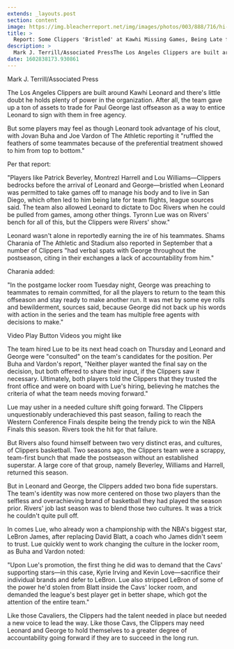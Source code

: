 ```yaml
--- 
extends: _layouts.post 
section: content 
image: https://img.bleacherreport.net/img/images/photos/003/888/716/hi-res-8b8f3bc69c24d13917048bcfdf454406_crop_exact.jpg?w=1200&h=1200&q=75 
title: > 
  Report: Some Clippers 'Bristled' at Kawhi Missing Games, Being Late for Flights 
description: > 
  Mark J. Terrill/Associated PressThe Los Angeles Clippers are built around Kawhi Leonard and there's little doubt he holds plenty of power in the organization.The team also allowed Leonard to dictate to Doc Rivers when he could be pulled from games, among other things.Tyronn Lue was on Rivers' bench for all of this, but the Clippers were Rivers' show."Two seasons ago, the Clippers team were a scrappy, team-first bunch that made the postseason without an established superstar.Like those Cavaliers, the Clippers had the talent needed in place but needed a new voice to lead the way. 
date: 1602838173.930861 
--- 
```

Mark J. Terrill/Associated Press

The Los Angeles Clippers are built around Kawhi Leonard and there's little doubt he holds plenty of power in the organization. After all, the team gave up a ton of assets to trade for Paul George last offseason as a way to entice Leonard to sign with them in free agency.

But some players may feel as though Leonard took advantage of his clout, with Jovan Buha and Joe Vardon of The Athletic reporting it "ruffled the feathers of some teammates because of the preferential treatment showed to him from top to bottom."

Per that report:

"Players like Patrick Beverley, Montrezl Harrell and Lou Williams—Clippers bedrocks before the arrival of Leonard and George—bristled when Leonard was permitted to take games off to manage his body and to live in San Diego, which often led to him being late for team flights, league sources said. The team also allowed Leonard to dictate to Doc Rivers when he could be pulled from games, among other things. Tyronn Lue was on Rivers' bench for all of this, but the Clippers were Rivers' show."

Leonard wasn't alone in reportedly earning the ire of his teammates. Shams Charania of The Athletic and Stadium also reported in September that a number of Clippers "had verbal spats with George throughout the postseason, citing in their exchanges a lack of accountability from him."

Charania added:

"In the postgame locker room Tuesday night, George was preaching to teammates to remain committed, for all the players to return to the team this offseason and stay ready to make another run. It was met by some eye rolls and bewilderment, sources said, because George did not back up his words with action in the series and the team has multiple free agents with decisions to make."

Video Play Button Videos you might like

The team hired Lue to be its next head coach on Thursday and Leonard and George were "consulted" on the team's candidates for the position. Per Buha and Vardon's report, "Neither player wanted the final say on the decision, but both offered to share their input, if the Clippers saw it necessary. Ultimately, both players told the Clippers that they trusted the front office and were on board with Lue's hiring, believing he matches the criteria of what the team needs moving forward."

Lue may usher in a needed culture shift going forward. The Clippers unquestionably underachieved this past season, failing to reach the Western Conference Finals despite being the trendy pick to win the NBA Finals this season. Rivers took the hit for that failure.

But Rivers also found himself between two very distinct eras, and cultures, of Clippers basketball. Two seasons ago, the Clippers team were a scrappy, team-first bunch that made the postseason without an established superstar. A large core of that group, namely Beverley, Williams and Harrell, returned this season.

But in Leonard and George, the Clippers added two bona fide superstars. The team's identity was now more centered on those two players than the selfless and overachieving brand of basketball they had played the season prior. Rivers' job last season was to blend those two cultures. It was a trick he couldn't quite pull off.

In comes Lue, who already won a championship with the NBA's biggest star, LeBron James, after replacing David Blatt, a coach who James didn't seem to trust. Lue quickly went to work changing the culture in the locker room, as Buha and Vardon noted:

"Upon Lue's promotion, the first thing he did was to demand that the Cavs' supporting stars—in this case, Kyrie Irving and Kevin Love—sacrifice their individual brands and defer to LeBron. Lue also stripped LeBron of some of the power he'd stolen from Blatt inside the Cavs' locker room, and demanded the league's best player get in better shape, which got the attention of the entire team."

Like those Cavaliers, the Clippers had the talent needed in place but needed a new voice to lead the way. Like those Cavs, the Clippers may need Leonard and George to hold themselves to a greater degree of accountability going forward if they are to succeed in the long run.